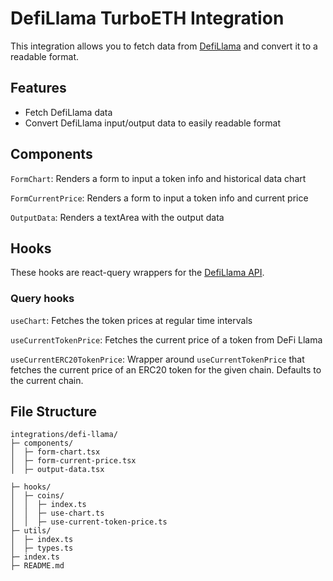 # DefiLlama TurboETH Integration

This integration allows you to fetch data from [DefiLlama](https://defillama.com/) and convert it to a readable format.

## Features

- Fetch DefiLlama data
- Convert DefiLlama input/output data to easily readable format

## Components

`FormChart`: Renders a form to input a token info and historical data chart

`FormCurrentPrice`: Renders a form to input a token info and current price

`OutputData`: Renders a textArea with the output data

## Hooks

These hooks are react-query wrappers for the [DefiLlama API](https://defillama.com/docs/api).

### Query hooks

`useChart`: Fetches the token prices at regular time intervals

`useCurrentTokenPrice`: Fetches the current price of a token from DeFi Llama

`useCurrentERC20TokenPrice`: Wrapper around `useCurrentTokenPrice` that fetches the current price of an ERC20 token for the given chain. Defaults to the current chain.

## File Structure

```
integrations/defi-llama/
├─ components/
│  ├─ form-chart.tsx
│  ├─ form-current-price.tsx
│  ├─ output-data.tsx

├─ hooks/
│  ├─ coins/
│  │  ├─ index.ts
│  │  ├─ use-chart.ts
│  │  ├─ use-current-token-price.ts
├─ utils/
│  ├─ index.ts
│  ├─ types.ts
├─ index.ts
├─ README.md
```
